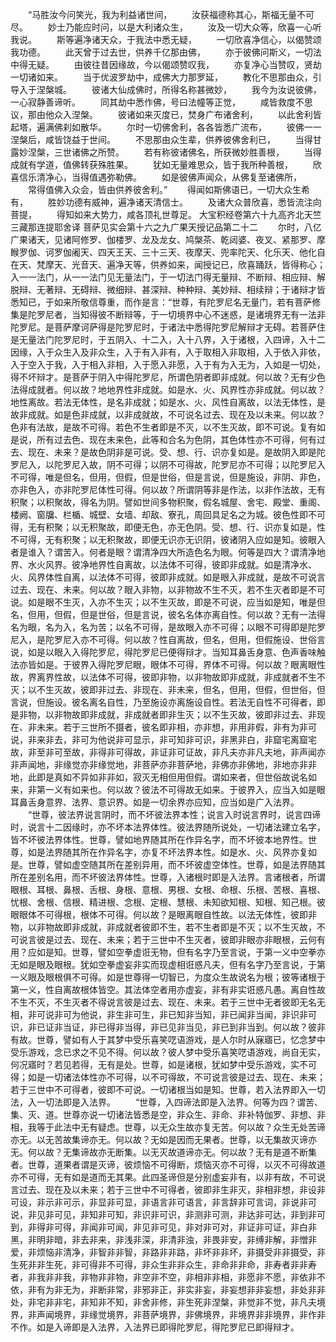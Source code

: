 <!-- { "loadSidebar": true } -->
　　“马胜汝今问笑光，我为利益诸世间，
　　汝获福德称其心，斯福无量不可尽。
　　妙士乃能应时问，以是大利诸众生，
　　汝及一切大众等，欣喜一心听我说。
　　斯等遍净诸天众，于我法中悉无疑，
　　一切欣喜净信心，以偈赞颂我功德。
　　此天曾于过去世，供养千亿那由佛，
　　亦于彼佛问斯义，一切法中得无疑。
　　由彼往昔因缘故，今以偈颂赞叹我，
　　亦复净心当赞叹，贤劫一切诸如来。
　　当于优波罗劫中，成佛大力那罗延，
　　教化不思那由众，引导入于涅槃城。
　　彼诸大仙成佛时，所得名称甚微妙，
　　我今为汝说彼佛，一心寂静善谛听。
　　同其劫中悉作佛，号曰法幢等正觉，
　　咸皆救度不思议，那由他众入涅槃。
　　彼诸如来灭度已，焚身广布诸舍利，
　　以此舍利皆起塔，遍满佛刹如散华。
　　尔时一切佛舍利，各各皆悉广流布，
　　彼佛一一涅槃后，咸皆饶益于世间。
　　不思那由众生辈，供养彼佛舍利已，
　　当得甘露妙涅槃，三世诸佛之所赞。
　　若有称彼诸佛名，所获微妙胜善根，
　　当得成就有学道，值佛转获殊胜果。
　　犹如无量难思众，皆于我所种善根，
　　欣喜信乐清净心，当得值遇弥勒佛。
　　如是彼佛声闻众，从佛复至诸佛所，
　　常得值佛入众会，皆由供养彼舍利。”
　　得闻如斯佛语已，一切大众生希有，
　　胜妙功德有威神，遍净诸天清信士。
　　及诸大众普欣喜，悉皆流注向菩提，
　　得知如来大势力，咸各顶礼世尊足。
大宝积经卷第六十九高齐北天竺三藏那连提耶舍译
菩萨见实会第十六之九广果天授记品第二十二
　　尔时，八亿广果诸天，见诸阿修罗、伽楼罗、龙及龙女、鸠槃茶、乾闼婆、夜叉、紧那罗、摩睺罗伽、诃罗伽阇天、四天王天、三十三天、夜摩天、兜率陀天、化乐天、他化自在天、梵摩天、光音天、遍净天等，供养如来，闻授记已，欣喜踊跃，皆得称心；入一一法门，从一一法门见无量法门，于一切法门得无量辩、不断辩、相应辩、解脱辩、无著辩、无碍辩、微细辩、甚深辩、种种辩、美妙辩、相续辩；于诸辩才皆悉知已，于如来所敬信尊重，而作是言：“世尊，有陀罗尼名无量门，若有菩萨修集是陀罗尼者，当知得彼不断辩等，于一切境界中心不迷惑，是诸境界无有一法非陀罗尼。是菩萨摩诃萨得是陀罗尼时，于诸法中悉得陀罗尼解辩才无碍。若菩萨住是无量法门陀罗尼时，于五阴入、十二入，入十八界，入于诸根，入四谛，入十二因缘，入于众生入及非众生，入于有入非有，入于取相入非取相，入于依入非依，入于空入于我，入于相入非相，入于愿入非愿，入于有为入无为，入如是一切处，得不坏辩才。是菩萨于阴入中得陀罗尼，所谓色阴者即非成就。何以故？无有少色法得成就者。何以故？地地界性非成就。如是水、火、风界性亦非成就。何以故？地性离故。若法无体性，是名非成就；如是水、火、风性自离故，以法无体性，是故非成就。如是色非成就，以非成就故，不可说名过去、现在及以未来。何以故？色非有法故，是故不可得。若色不生者即是不灭，以不生灭故，即不可说。复有如是说，所有过去色、现在未来色，此等和合名为色阴，其色体性亦不可得，何有过去、现在、未来？是故色阴非是可说。受、想、行、识亦复如是。是故阴入即是陀罗尼入，以陀罗尼入故，阴不可得；以阴不可得故，陀罗尼亦不可得；以陀罗尼入不可得，唯是但名，但用，但假，但是世俗，但是言说，但是施设，非阴、非色，亦非色入，亦非陀罗尼体性可得。何以故？所谓阴等非是作法，以非作法故，无有积聚；以积聚故，得名为阴。譬如世间多物积聚，假名城屋、舍宅、殿堂、重阁、楼阙、窗牖、栏楯、城壁、女墙、却敌、寮孔，周回具足名之为城。彼色性即不可得，无有积聚；以无积聚故，即便无色，亦无色阴。受、想、行、识亦复如是，性不可得，无有积聚；以无积聚故，即便无识亦无识阴，彼诸阴入应如是知。彼眼入者是谁入？谓苦入。何者是眼？谓清净四大所造色名为眼。何等是四大？谓清净地界、水火风界。彼净地界性自离故，以法体不可得，彼即非成就。如是清净水、火、风界体性自离，以法体不可得，彼即非成就。如是眼入非成就，是故不可说言过去、现在、未来。何以故？眼入非物，以非物故不生不灭，若不生灭者即是不可说。如是眼不生灭，入亦不生灭；以不生灭故，即是不可说，应当如是知，唯是但名，但用，但假，但是世俗，但是言说，彼名名体亦离自性。何以故？无有一法得名为眼，名为入，名为苦；以名不可得，是故眼入亦不可得；以眼不可得即是陀罗尼入，是陀罗尼入亦不可得。何以故？性自离故，但名，但用，但假施设、世俗言说，如是以眼入入得陀罗尼，得陀罗尼已便得辩才。当知耳鼻舌身意、色声香味触法亦皆如是。于彼界入得陀罗尼眼，眼体不可得，界体不可得。何以故？眼离眼性故，界离界性故，以法体不可得，彼即非物，以非物故即非成就，非成就者不生不灭；以不生灭故，彼即非过去、非现在、非未来，但名，但用，但假，但世俗，但言说，但施设。彼名离名自性，乃至施设亦离施设自性。若法无自性不可得者，即是非物，以非物故即非成就，非成就者即非生灭；以不生灭故，彼即非过去、非现在、非未来。若于三世所不摄者，彼名即非相，亦非想，非用非假，非有为非可说，非来非去，非可为他说非可显示，非可知非可识，非黑非白，非窟宅离窟宅故，非至非可至故，非得非可得故，非证非可证故，非凡夫亦非凡夫地，非声闻亦非声闻地，非缘觉亦非缘觉地，非菩萨亦非菩萨地，非佛亦非佛地，非地亦非非地，此即是真如不异如非非如，寂灭无相但用但假。谓如来者，但世俗故说名如来，非第一义有如来也。何以故？彼法不可得故无如来。于彼界入，应当入如是眼耳鼻舌身意界、法界、意识界。如是一切余界亦应知，应当如是广入法界。
　　“世尊，彼法界说言阴时，而不坏彼法界本性；说言入时说言界时，说言四谛时，说言十二因缘时，亦不坏本法界体性。彼法界随所说处，一切诸法建立名字，皆不坏彼法界体性。世尊，譬如地界随其所在作异名字，而不坏彼本地界性。世尊，如是法界随其所在作异名字，亦复不坏法界本性。如是水、火、风界亦复如是。世尊，譬如虚空随其所在差别异用，而不坏彼虚空体性。世尊，如是法界随其所在差别名用，而不坏彼法界体性。世尊，入诸根时即是入法界。言诸根者，所谓眼根、耳根、鼻根、舌根、身根、意根、男根、女根、命根、乐根、苦根、喜根、忧根、舍根、信根、精进根、念根、定根、慧根、未知欲知根、知根、知己根。彼眼眼体不可得根，根体不可得。何以故？是眼离眼自性故。以法无体性，彼即非物，以非物故即非成就，非成就者彼即不生，若不生者即是不灭；以不生灭故，不可说言彼是过去、现在、未来；若于三世中不生灭者，彼即非眼亦非眼根，云何有用？应如是知。世尊，譬如空拳虚诳无物，但有名字乃至言说，于第一义中空拳亦无如是眼及眼根。犹如空拳虚妄非实而现虚相诳惑凡夫，但有名字乃至言说，于第一义眼及眼根俱不可得。如是世尊得一切智已，为度众生故说名为根；彼等诸根于第一义，性自离故根体皆空。其法体空者用亦虚妄，非有非实诳惑凡愚。离自性故不生不灭，不生灭者不得说言彼是过去、现在、未来。若于三世中无者彼即无名无相，非可说非可为他说，非生非可生，非已知非当知，非已闻非当闻，非识非可识，非已证非当证，非已得非当得，非已见非当见，非已到非当到。何以故？彼非有故。世尊，譬如有人于其梦中受乐喜笑呓语游戏，是人尔时从寐寤已，忆念梦中受乐游戏，念已求之不见不得。何以故？彼人梦中受乐喜笑呓语游戏，尚自无实，何况寤时？若见若得，无有是处。世尊，如是诸根，犹如梦中受乐游戏，实不可得；如是一切诸法体性亦不可得，以不可得故，不可说言彼是过去、现在、未来；若于三世中不可得者，彼即不可说。一切诸根当如是知。世尊，若入法界即入一切法，入一切法即是入法界。
　　“世尊，入四谛法即是入法界。何等为四？谓苦、集、灭、道。世尊亦说一切诸法皆悉是空，非众生、非命、非补特伽罗、非想、非相，我等于此法中无有疑虑。世尊，以无众生故亦复无苦。何以故？众生无处苦谛亦无。以无苦故集谛亦无。何以故？无如是因而无果者。世尊，以无集故灭谛亦无。何以故？无集谛故亦无断集。以无灭故道谛亦无。何以故？无有是道不断集者。世尊，道果者谓是灭谛，彼烦恼不可得断，烦恼灭亦不可得，以灭不可得故道亦不可得，无有如是道而无其果。此四圣谛但是分别虚妄非有，以非有故，不可说言过去、现在及以未来；若于三世中不可得者，彼即非生非灭，非相非想，非设非可设，非示非可示，非显非可显，非语言非可语言，非言辞非可言词，非说非可说，非见非可见，非知非可知，非识非可识，非测非可测，非达非可达，非到非可到，非得非可得，非闻非可闻，非见非可见，非对非可对，非证非可证，非白非黑，非明非暗，非去非来，非浅非深，非清非浊，非畏非安，非缚非解，非憎非爱，非烦恼非清净，非智非非智，非路非非路，非坏非非坏，非摄受非非摄受，非生死非非生死，非可得非不可得，非众生非非众生，非命非非命，非寿者非非寿者，非我非非我，非物非非物，非空非不空，非相非非相，非愿非不愿，非依非不依，非有为非无为，非断非常，非邪非正，非实非妄，非妄想非非妄想，非处非非处，非宅非非宅，非知非不知，非舍非修，非生死非涅槃，非觉非不觉，非凡夫境界，非声闻境界，非缘觉境界，非菩萨境界，非佛境界，非境界非非境界，非作非不作。如是入谛即是入法界，入法界已即得陀罗尼，得陀罗尼已即得辩才。
